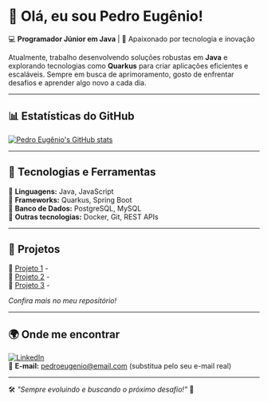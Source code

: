 # 👋 Olá, eu sou Pedro Eugênio!

💻 **Programador Júnior em Java** | 🚀 Apaixonado por tecnologia e inovação  

Atualmente, trabalho desenvolvendo soluções robustas em **Java** e explorando tecnologias como **Quarkus** para criar aplicações eficientes e escaláveis. Sempre em busca de aprimoramento, gosto de enfrentar desafios e aprender algo novo a cada dia.  

---

## 📊 Estatísticas do GitHub

[![Pedro Eugênio's GitHub stats](https://github-readme-stats.vercel.app/api?username=pedroeugenio212&show_icons=true&theme=radical)](https://github.com/anuraghazra/github-readme-stats)

---

## 🚀 Tecnologias e Ferramentas  

🔹 **Linguagens:** Java, JavaScript  
🔹 **Frameworks:** Quarkus, Spring Boot  
🔹 **Banco de Dados:** PostgreSQL, MySQL  
🔹 **Outras tecnologias:** Docker, Git, REST APIs  

---

## 📂 Projetos  

🔹 [Projeto 1](#) -   
🔹 [Projeto 2](#) -  
🔹 [Projeto 3](#) -   

*Confira mais no meu repositório!*  

---

## 🌍 Onde me encontrar  

[![LinkedIn](https://img.shields.io/badge/LinkedIn-0077B5?style=for-the-badge&logo=linkedin&logoColor=white)](https://www.linkedin.com/in/pedro-eug%C3%AAnio-852379248/)  
📧 **E-mail:** pedroeugenio@email.com (substitua pelo seu e-mail real)  

---

🛠️ *"Sempre evoluindo e buscando o próximo desafio!"* 🚀  

